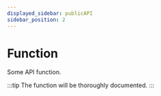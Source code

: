 ```yaml
---
displayed_sidebar: publicAPI
sidebar_position: 2
---
```


# Function

Some API function.

:::tip
The function will be thoroughly documented.
:::
